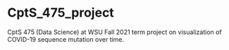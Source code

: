 # CptS_475_project
CptS 475 (Data Science) at WSU Fall 2021 term project on visualization of COVID-19 sequence mutation over time.
